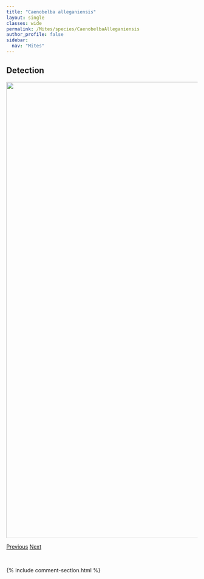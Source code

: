```yaml
---
title: "Caenobelba alleganiensis"
layout: single
classes: wide
permalink: /Mites/species/CaenobelbaAlleganiensis
author_profile: false
sidebar:
  nav: "Mites"
---
```


<h2>Detection</h2>

<a href="https://drive.google.com/uc?export=view&id=12cFGRSdMOs3IQq6rwFHvSzeKf62BBkOA">
<img src="https://drive.google.com/uc?export=view&id=12cFGRSdMOs3IQq6rwFHvSzeKf62BBkOA" height = "1200" width = "800">
</a>


<a href="/DevelopmentWebsite/Mites/species/BipassalozetesIntermedius" class="pagination--pager" title="Bipassalozetes intermedius">Previous</a> <a href="/DevelopmentWebsite/Mites/species/CamisiaBiurus" class="pagination--pager" title="Camisia biurus">Next</a>

<p>&nbsp;</p>

{% include comment-section.html %}
